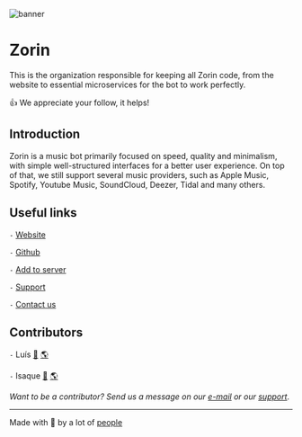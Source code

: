 ![banner]

# Zorin

This is the organization responsible for keeping all Zorin code, from the website to essential microservices for the bot to work perfectly.

👍 We appreciate your follow, it helps!

## Introduction

Zorin is a music bot primarily focused on speed, quality and minimalism, with simple well-structured interfaces for a better user experience. On top of that, we still support several music providers, such as Apple Music, Spotify, Youtube Music, SoundCloud, Deezer, Tidal and many others.

## Useful links

`-` [Website][website]

`-` [Github][github]

`-` [Add to server][add]

`-` [Support][support]

`-` [Contact us][mail]

## Contributors

`-` Luís [📜](https://github.com/xyluis) [🌎](https://xyluis.vercel.app)

`-` Isaque [📜](https://github.com/izakdvlpr) [🌎](https://izakdvlpr.vercel.app/)

_Want to be a contributor? Send us a message on our [e-mail][mail] or our [support][support]_.

---
Made with 💜 by a lot of [people][team]

<!-- Variables -->
[website]: https://www.zorin.com.br
[team]: https://www.zorin.com.br/team
[add]: https://add.zorin.com.br
[support]: https://support.zorin.com.br
[github]: https://github.com/zorinbot
[mail]: hi@zorin.com.br
[banner]: https://github.com/zorinbot/.github/raw/main/assets/github-banner.png